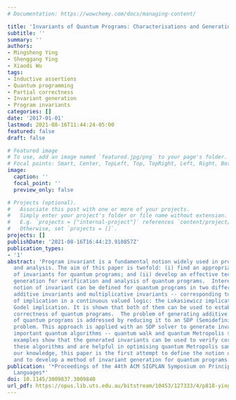 ```yaml
---
# Documentation: https://wowchemy.com/docs/managing-content/

title: 'Invariants of Quantum Programs: Characterisations and Generation'
subtitle: ''
summary: ''
authors:
- Mingsheng Ying
- Shenggang Ying
- Xiaodi Wu
tags:
- Inductive assertions
- Quantum programming
- Partial correctness
- Invariant generation
- Program invariants
categories: []
date: '2017-01-01'
lastmod: 2021-08-16T11:44:24-05:00
featured: false
draft: false

# Featured image
# To use, add an image named `featured.jpg/png` to your page's folder.
# Focal points: Smart, Center, TopLeft, Top, TopRight, Left, Right, BottomLeft, Bottom, BottomRight.
image:
  caption: ''
  focal_point: ''
  preview_only: false

# Projects (optional).
#   Associate this post with one or more of your projects.
#   Simply enter your project's folder or file name without extension.
#   E.g. `projects = ["internal-project"]` references `content/project/deep-learning/index.md`.
#   Otherwise, set `projects = []`.
projects: []
publishDate: '2021-08-16T16:44:23.910857Z'
publication_types:
- '1'
abstract: 'Program invariant is a fundamental notion widely used in program verification
  and analysis. The aim of this paper is twofold: (i) find an appropriate definition
  of invariants for quantum programs; and (ii) develop an effective technique of invariant
  generation for verification and analysis of quantum programs.  Interestingly, the
  notion of invariant can be defined for quantum programs in two different ways --
  additive invariants and multiplicative invariants -- corresponding to two interpretations
  of implication in a continuous valued logic: the Lukasiewicz implication and the
  Godel implication. It is shown that both of them can be used to establish partial
  correctness of quantum programs.  The problem of generating additive invariants
  of quantum programs is addressed by reducing it to an SDP (Semidefinite Programming)
  problem. This approach is applied with an SDP solver to generate invariants of two
  important quantum algorithms -- quantum walk and quantum Metropolis sampling. Our
  examples show that the generated invariants can be used to verify correctness of
  these algorithms and are helpful in optimising quantum Metropolis sampling.  To
  our knowledge, this paper is the first attempt to define the notion of invariant
  and to develop a method of invariant generation for quantum programs.'
publication: '*Proceedings of the 44th ACM SIGPLAN Symposium on Principles of Programming
  Languages*'
doi: 10.1145/3009837.3009840
url_pdf: https://opus.lib.uts.edu.au/bitstream/10453/127333/4/p818-ying.pdf
---
```

